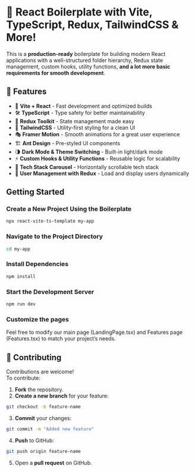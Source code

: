 # 🚀 React Boilerplate with Vite, TypeScript, Redux, TailwindCSS & More!

This is a **production-ready** boilerplate for building modern React applications with a well-structured folder hierarchy, Redux state management, custom hooks, utility functions, **and a lot more basic requirements for smooth development**.

## 📌 Features

- 🚀 **Vite + React** - Fast development and optimized builds
- 🛠 **TypeScript** - Type safety for better maintainability
- 🔄 **Redux Toolkit** - State management made easy
- 🎨 **TailwindCSS** - Utility-first styling for a clean UI
- 🎭 **Framer Motion** - Smooth animations for a great user experience
- 🏗 **Ant Design** - Pre-styled UI components
- 🌗 **Dark Mode & Theme Switching** - Built-in light/dark mode
- ⚡ **Custom Hooks & Utility Functions** - Reusable logic for scalability
- 🎠 **Tech Stack Carousel** - Horizontally scrollable tech stack
- 👥 **User Management with Redux** - Load and display users dynamically

## Getting Started

### Create a New Project Using the Boilerplate

```sh
npx react-vite-ts-template my-app
```

### Navigate to the Project Directory

```sh
cd my-app
```

### Install Dependencies

```sh
npm install
```

### Start the Development Server

```sh
npm run dev
```

### Customize the pages

Feel free to modify our main page (LandingPage.tsx) and Features page (Features.tsx) to match your project’s needs.

## 🎯 Contributing

Contributions are welcome!  
To contribute:

1. **Fork** the repository.
2. **Create a new branch** for your feature:

```sh
git checkout -b feature-name
```

3. **Commit** your changes:

```sh
git commit -m "Added new feature"
```

4. **Push** to GitHub:

```sh
git push origin feature-name
```

5. Open a **pull request** on GitHub.
